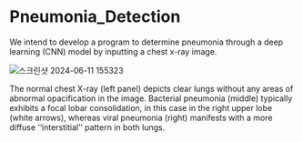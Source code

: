 # Pneumonia_Detection
We intend to develop a program to determine pneumonia through a deep learning (CNN) model by inputting a chest x-ray image.

![스크린샷 2024-06-11 155323](https://github.com/lucete171/Pneumonia_Detection/assets/80573129/3d6ecaa6-0693-4097-a923-a974e6e153f0)

The normal chest X-ray (left panel) depicts clear lungs without any areas of abnormal opacification in the image. Bacterial pneumonia (middle) typically exhibits a focal lobar consolidation, in this case in the right upper lobe (white arrows), whereas viral pneumonia (right) manifests with a more diffuse ‘‘interstitial’’ pattern in both lungs.




